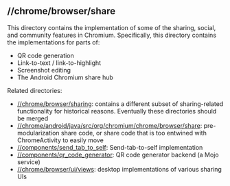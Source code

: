 ## //chrome/browser/share

This directory contains the implementation of some of the sharing, social, and
community features in Chromium. Specifically, this directory contains the
implementations for parts of:

* QR code generation
* Link-to-text / link-to-highlight
* Screenshot editing
* The Android Chromium share hub

Related directories:

* [//chrome/browser/sharing](../sharing): contains a different subset of
  sharing-related functionality for historical reasons. Eventually these
  directories should be merged
* [//chrome/android/java/src/org/chromium/chrome/browser/share](../../android/java/src/org/chromium/chrome/browser/share):
  pre-modularization share code, or share code that is too entwined with
  ChromeActivity to easily move
* [//components/send_tab_to_self](../../../components/send_tab_to_self):
  Send-tab-to-self implementation
* [//components/qr_code_generator](../../../components/qr_code_generator):
  QR code generator backend (a Mojo service)
* [//chrome/browser/ui/views](../ui/views): desktop implementations of various
  sharing UIs
